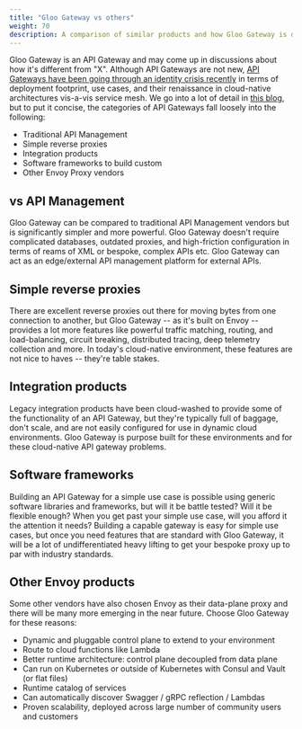```yaml
---
title: "Gloo Gateway vs others"
weight: 70
description: A comparison of similar products and how Gloo Gateway is different.
---
```


Gloo Gateway is an API Gateway and may come up in discussions about how it's different from "X". Although API Gateways are not new, [API Gateways have been going through an identity crisis recently](https://medium.com/solo-io/api-gateways-are-going-through-an-identity-crisis-d1d833a313d7) in terms of deployment footprint, use cases, and their renaissance in cloud-native architectures vis-a-vis service mesh. We go into a lot of detail in [this blog](https://medium.com/solo-io/api-gateways-are-going-through-an-identity-crisis-d1d833a313d7), but to put it concise, the categories of API Gateways fall loosely into the following:

* Traditional API Management
* Simple reverse proxies
* Integration products
* Software frameworks to build custom
* Other Envoy Proxy vendors

## vs API Management

Gloo Gateway can be compared to traditional API Management vendors but is significantly simpler and more powerful. Gloo Gateway doesn't require complicated databases, outdated proxies, and high-friction configuration in terms of reams of XML or bespoke, complex APIs etc. Gloo Gateway can act as an edge/external API management platform for external APIs.

## Simple reverse proxies

There are excellent reverse proxies out there for moving bytes from one connection to another, but Gloo Gateway -- as it's built on Envoy -- provides a lot more features like powerful traffic matching, routing, and load-balancing, circuit breaking, distributed tracing, deep telemetry collection and more. In today's cloud-native environment, these features are not nice to haves -- they're table stakes.

## Integration products

Legacy integration products have been cloud-washed to provide some of the functionality of an API Gateway, but they're typically full of baggage, don't scale, and are not easily configured for use in dynamic cloud environments. Gloo Gateway is purpose built for these environments and for these cloud-native API gateway problems.

## Software frameworks 

Building an API Gateway for a simple use case is possible using generic software libraries and frameworks, but will it be battle tested? Will it be flexible enough? When you get past your simple use case, will you afford it the attention it needs? Building a capable gateway is easy for simple use cases, but once you need features that are standard with Gloo Gateway, it will be a lot of undifferentiated heavy lifting to get your bespoke proxy up to par with industry standards.


## Other Envoy products

Some other vendors have also chosen Envoy as their data-plane proxy and there will be many more emerging in the near future. Choose Gloo Gateway for these reasons:

* Dynamic and pluggable control plane to extend to your environment
* Route to cloud functions like Lambda
* Better runtime architecture: control plane decoupled from data plane
* Can run on Kubernetes or outside of Kubernetes with Consul and Vault (or flat files)
* Runtime catalog of services
* Can automatically discover Swagger / gRPC reflection / Lambdas
* Proven scalability, deployed across large number of community users and customers
